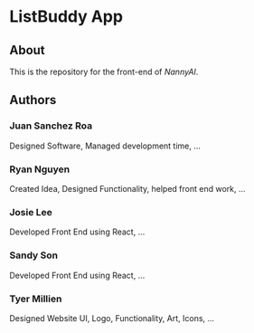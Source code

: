 # ListBuddy App

## About
This is the repository for the front-end of *NannyAI*.

## Authors
### Juan Sanchez Roa
Designed Software, Managed development time, ...

### Ryan Nguyen
Created Idea, Designed Functionality, helped front end work, ...

### Josie Lee
Developed Front End using React, ...

### Sandy Son
Developed Front End using React, ...

### Tyer Millien
Designed Website UI, Logo, Functionality, Art, Icons, ...